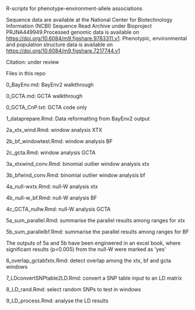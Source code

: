 R-scripts for phenotype-environment-allele associations

Sequence data are available at the National Center for Biotechnology Information (NCBI) Sequence Read Archive under Bioproject PRJNA449949.Processed genomic data is available on https://doi.org/10.6084/m9.figshare.9783311.v1. Phenotypic, environmental and population structure data is available on https://doi.org/10.6084/m9.figshare.7217744.v1

Citation: under review


Files in this repo

0_BayEnv.md: BayEnv2 walkthrough

0_GCTA.md: GCTA walkthrough

0_GCTA_CnP.txt: GCTA code only

1_dataprepare.Rmd: Data reformatting from BayEnv2 output

2a_xtx_wind.Rmd: window analysis XTX

2b_bf_windowtest.Rmd: window analysis BF

2c_gcta.Rmd: window analysis GCTA

3a_xtxwind_conv.Rmd: binomial outlier window analysis xtx

3b_bfwind_conv.Rmd: binomial outlier window analysis bf

4a_null-wxtx.Rmd: null-W analysis xtx

4b_null-w_bf.Rmd: null-W analysis BF

4c_GCTA_nullw.Rmd: null-W analysis GCTA

5a_sum_parallel.Rmd: summarise the parallel results among ranges for xtx

5b_sum_parallelbf.Rmd: summarise the parallel results among ranges for BF

The outputs of 5a and 5b have been engineered in an excel book, where significant results (p<0.005) from the null-W were marked as 'yes'

6_overlap_gctabfxtx.Rmd: detect overlap among the xtx, bf and gcta windows

7_LDconvertSNPtable2LD.Rmd: convert a SNP table input to an LD matrix

8_LD_rand.Rmd: select random SNPs to test in windows

9_LD_process.Rmd: analyse the LD results